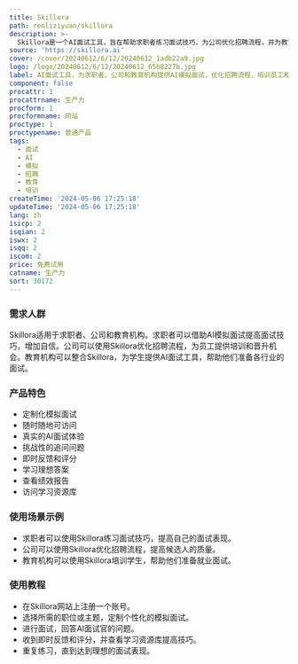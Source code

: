 ```yaml
---
title: Skillora
path: renliziyuan/skillora
description: >-
  Skillora是一个AI面试工具，旨在帮助求职者练习面试技巧，为公司优化招聘流程，并为教育机构培训员工和学生。它提供个性化定制的模拟面试，实时反馈和评分，以及学习资源库。Skillora可以帮助用户增加面试自信，提升成功机会。
source: 'https://skillora.ai'
cover: /cover/20240612/6/12/20240612_1adb22a9.jpg
logo: /logo/20240612/6/12/20240612_65b8227b.jpg
label: AI面试工具，为求职者、公司和教育机构提供AI模拟面试，优化招聘流程，培训员工和学生。
component: false
procattr: 1
procattrname: 生产力
procform: 1
procformname: 网站
proctype: 1
proctypename: 普通产品
tags:
  - 面试
  - AI
  - 模拟
  - 招聘
  - 教育
  - 培训
createTime: '2024-05-06 17:25:18'
updateTime: '2024-05-06 17:25:18'
lang: zh
isicp: 2
isqian: 2
iswx: 2
isqq: 2
iscom: 2
price: 免费试用
catname: 生产力
sort: 30172
---
```




### 需求人群
Skillora适用于求职者、公司和教育机构。求职者可以借助AI模拟面试提高面试技巧，增加自信。公司可以使用Skillora优化招聘流程，为员工提供培训和晋升机会。教育机构可以整合Skillora，为学生提供AI面试工具，帮助他们准备各行业的面试。

### 产品特色
- 定制化模拟面试
- 随时随地可访问
- 真实的AI面试体验
- 挑战性的追问问题
- 即时反馈和评分
- 学习理想答案
- 查看绩效报告
- 访问学习资源库

### 使用场景示例
- 求职者可以使用Skillora练习面试技巧，提高自己的面试表现。
- 公司可以使用Skillora优化招聘流程，提高候选人的质量。
- 教育机构可以使用Skillora培训学生，帮助他们准备就业面试。

### 使用教程
- 在Skillora网站上注册一个账号。
- 选择所需的职位或主题，定制个性化的模拟面试。
- 进行面试，回答AI面试官的问题。
- 收到即时反馈和评分，并查看学习资源库提高技巧。
- 重复练习，直到达到理想的面试表现。

  
